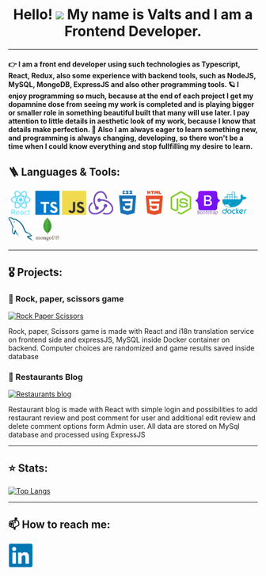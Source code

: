 ### <h1 align = "center">Hello! <img src="https://raw.githubusercontent.com/MartinHeinz/MartinHeinz/master/wave.gif" width="30px"> My name is Valts and I am a Frontend Developer.</h1>

---

<h4>👉 I am a front end developer using such technologies as Typescript, React, Redux, also some experience with backend tools, such as NodeJS, MySQL, MongoDB, ExpressJS and also other programming tools. 🪐 I enjoy programming so much, because at the end of each project I get my dopamnine dose from seeing my work is completed and is playing bigger or smaller role in something beautiful built that many will use later. I pay attention to little details in aesthetic look of my work, because I know that details make perfection. 🧩 Also I am always eager to learn something new, and programming is always changing, developing, so there won't be a time when I could know everything and stop fullfilling my desire to learn. </h4>

<h2>🪜 Languages & Tools:</h2>

<code><a href="https://reactjs.org/" target="_blank" rel="noreferrer"><img src="https://github.com/devicons/devicon/blob/master/icons/react/react-original-wordmark.svg" width="50" height="50" alt="React" /></a></code>
<code><a href="https://www.typescriptlang.org/" target="_blank" rel="noreferrer"><img src="https://github.com/devicons/devicon/blob/master/icons/typescript/typescript-original.svg" width="50" height="50" alt="TypeScript" /></a></code>
<code><a href="https://developer.mozilla.org/en-US/docs/Web/JavaScript" target="_blank" rel="noreferrer"><img src="https://github.com/devicons/devicon/blob/master/icons/javascript/javascript-original.svg" width="50" height="50" alt="JavaScript" /></a></code>
<code><a href="https://redux.js.org/" target="_blank" rel="noreferrer"><img src="https://github.com/devicons/devicon/blob/master/icons/redux/redux-original.svg" alt="redux" width="50" height="50"/></a></code>
<code><a href="https://www.w3.org/TR/CSS/#css" target="_blank" rel="noreferrer"><img src="https://github.com/devicons/devicon/blob/master/icons/css3/css3-plain-wordmark.svg" width="50" height="50" alt="CSS3" /></a></code>
<code><a href="https://developer.mozilla.org/en-US/docs/Glossary/HTML5" target="_blank" rel="noreferrer"><img src="https://github.com/devicons/devicon/blob/master/icons/html5/html5-plain-wordmark.svg" width="50" height="50" alt="HTML5" /></a></code>
<code><a href="https://nodejs.org/en/" target="_blank" rel="noreferrer"><img src="https://github.com/devicons/devicon/blob/master/icons/nodejs/nodejs-original.svg" width="50" height="50" alt="NodeJS" /></a></code>
<code><a href="https://getbootstrap.com/" target="_blank" rel="noreferrer"><img src="https://github.com/devicons/devicon/blob/master/icons/bootstrap/bootstrap-original-wordmark.svg" width="50" height="50" alt="Bootstrap" /></a></code>
<code><a href="https://www.docker.com/" target="_blank" rel="noreferrer"><img src="https://github.com/devicons/devicon/blob/master/icons/docker/docker-plain-wordmark.svg" width="50" height="50"/></a></code>
<code><a href="https://www.mysql.com/" target="_blank" rel="noreferrer"><img src="https://github.com/devicons/devicon/blob/master/icons/mysql/mysql-original.svg" width="50" height="50"/></a></code>
<code><a href="https://www.mongodb.com/" target="_blank" rel="noreferrer"><img src="https://github.com/devicons/devicon/blob/master/icons/mongodb/mongodb-original-wordmark.svg" alt="mongo db" width="50" height="50"/></a></code>

---

<h2>🎖 Projects:</h2>

<h3>🎲 Rock, paper, scissors game</h3>

<a href="https://s3.gifyu.com/images/RPS.gif" target="_blank" rel="noreferrer"><img src="https://github.com/klibikis/klibikis/blob/main/RPS.gif" width="250" height="150" alt="Rock Paper Scissors" /></a>

<p>Rock, paper, Scissors game is made with React and i18n translation service on frontend side and expressJS, MySQL inside Docker container on backend.
Computer choices are randomized and game results saved inside database</p>

<h3>🌮 Restaurants Blog</h3>

<a href="https://s3.gifyu.com/images/klibikis_21-React-restaurant-blog.gif" target="_blank" rel="noreferrer"><img src="https://github.com/klibikis/klibikis/blob/main/klibikis_21-React-restaurant-blog.gif" width="250" height="150" alt="Restaurants blog" /></a>

<p>Restaurant blog is made with React with simple login and possibilities to add restaurant review and post comment for user and additional edit review and delete comment options form Admin user. All data are stored on MySql database and processed using ExpressJS</p>

---

<h2>⭐️ Stats:</h2>

[![Top Langs](https://github-readme-stats.vercel.app/api/top-langs/?username=klibikis&hide=java,html,css&theme=radical)](https://github.com/anuraghazra/github-readme-stats)

---

<h2>📫 How to reach me:</h2>
<code><a href="https://www.linkedin.com/in/valtsklibikis/" target="_blank" rel="noreferrer"><img src="https://github.com/devicons/devicon/blob/master/icons/linkedin/linkedin-original.svg" width="50" height="50" alt="linkedIn" /></a></code>

